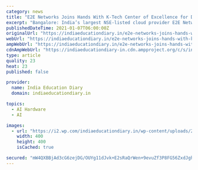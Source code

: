 ```yaml
---
category: news
title: "E2E Networks Joins Hands With K-Tech Center of Excellence for Data Science & AI – powered by NASSCOM to Pave Way to an AI-driven digital future"
excerpt: "Bangalore: India’s largest NSE-listed cloud provider E2E Networks has partnered with KTech CoE Data Science & AI Government of Karnataka (GoK) – powered by NASSCOM, a pivotal initiative"
publishedDateTime: 2021-01-07T06:00:00Z
originalUrl: "https://indiaeducationdiary.in/e2e-networks-joins-hands-with-k-tech-center-of-excellence-for-data-science-ai-powered-by-nasscom-to-pave-way-to-an-ai-driven-digital-future/"
webUrl: "https://indiaeducationdiary.in/e2e-networks-joins-hands-with-k-tech-center-of-excellence-for-data-science-ai-powered-by-nasscom-to-pave-way-to-an-ai-driven-digital-future/"
ampWebUrl: "https://indiaeducationdiary.in/e2e-networks-joins-hands-with-k-tech-center-of-excellence-for-data-science-ai-powered-by-nasscom-to-pave-way-to-an-ai-driven-digital-future/?amp"
cdnAmpWebUrl: "https://indiaeducationdiary-in.cdn.ampproject.org/c/s/indiaeducationdiary.in/e2e-networks-joins-hands-with-k-tech-center-of-excellence-for-data-science-ai-powered-by-nasscom-to-pave-way-to-an-ai-driven-digital-future/?amp"
type: article
quality: 23
heat: 23
published: false

provider:
  name: India Education Diary
  domain: indiaeducationdiary.in

topics:
  - AI Hardware
  - AI

images:
  - url: "https://i2.wp.com/indiaeducationdiary.in/wp-content/uploads/2021/01/E2E-Networks.png?fit=400%2C400&ssl=1"
    width: 400
    height: 400
    isCached: true

secured: "mW4QXBBjAd3cG6zejDG/OUYg11dJvk+E2sRaQrWen+9evuZf3P8FG56ZxdJghBQ119bezG3Z36ye9E8mApYw4jYSsyJqJU9nK6bflxLbeKPptpzLv+rV85KyyM8VjKXmTTWJxfbPHYnVWjA2tdGbe45k6VqBg9Gp3wDWqwnGgiDHCyuyBOWEz8VvQTCyiJD5y5prt0IsHcTPOZSxNiZ1FiAvnvVIMtv/QkHXzRpJ5XRZs8LWt1a8MBLCWZXvvRyxjeeB5EywNLQ2BViyp8JU+wroalvNZHhi/gHHOC4wbOIcHmNV7j2C8jiRPF9Lz5hS5/Xq2p4432eJ/NO0DqkafhnDiRMFsPye7JQ6LCK33c4=;zP/cR+xsFb5xOgeO2Qsc9Q=="
---
```


